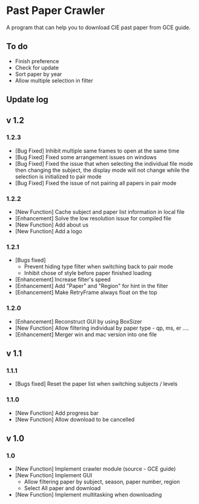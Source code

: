 # Past Paper Crawler
A program that can help you to download CIE past paper from GCE guide.

## To do
- Finish preference
- Check for update
- Sort paper by year
- Allow multiple selection in filter


## Update log

## v 1.2

### 1.2.3

- [Bug Fixed] Inhibit multiple same frames to open at the same time
- [Bug Fixed] Fixed some arrangement issues on windows
- [Bug Fixed] Fixed the issue that when selecting the individual file mode then changing the subject, the display mode will not change while the selection is initialized to pair mode
- [Bug Fixed] Fixed the issue of not pairing all papers in pair mode

### 1.2.2

- [New Function] Cache subject and paper list information in local file
- [Enhancement] Solve the low resolution issue for compiled file
- [New Function] Add about us
- [New Function] Add a logo

### 1.2.1

- [Bugs fixed]
    - Prevent hiding type filter when switching back to pair mode
    - Inhibit chose of style before paper finished loading
- [Enhancement] Increase filter's speed
- [Enhancement] Add "Paper" and "Region" for hint in the filter
- [Enhancement] Make RetryFrame always float on the top

### 1.2.0

- [Enhancement] Reconstruct GUI by using BoxSizer
- [New Function] Allow filtering individual by paper type - qp, ms, er ....
- [Enhancement] Merger win and mac version into one file

## v 1.1

### 1.1.1

- [Bugs fixed] Reset the paper list when switching subjects / levels

### 1.1.0

- [New Function] Add progress bar
- [New Function] Allow download to be cancelled

## v 1.0

### 1.0

- [New Function] Implement crawler module (source - GCE guide)
- [New Function] Implement GUI
    - Allow filtering paper by subject, season, paper number, region
    - Select All paper and download
- [New Function] Implement multitasking when downloading
